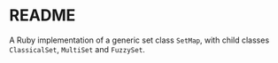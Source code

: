 # README

A Ruby implementation of a generic set class `SetMap`, with child classes `ClassicalSet`, `MultiSet` and `FuzzySet`.
